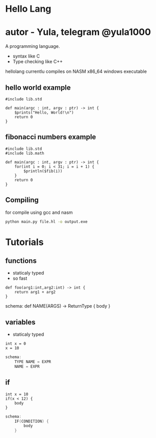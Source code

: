 # Hello Lang

# autor - Yula, telegram @yula1000

A programming language.

* syntax like C
* Type checking like C++

hellolang currentlu compiles on NASM x86_64 windows executable


## hello world example

```hl
#include lib.std

def main(argc : int, argv : ptr) -> int {
    $prints("Hello, World!\n")
    return 0
}
```

## fibonacci numbers example
```hl
#include lib.std
#include lib.math

def main(argc : int, argv : ptr) -> int {
    for(int i = 0; i < 31; i = i + 1) {
        $println($fib(i))
    }
    return 0
}
```


## Compiling

for compile using gcc and nasm

```cmd
python main.py file.hl -o output.exe
```



# Tutorials

## functions

* staticaly typed
* so fast

```hl
def foo(arg1:int,arg2:int) -> int {
    return arg1 + arg2
}
```

schema:
    def NAME(ARGS) -> ReturnType {
        body
    }

## variables

* staticaly typed

```hl
int x = 0
x = 10
```
```c
schema:
    TYPE NAME = EXPR
    NAME = EXPR
```
## if

```hl
int x = 10
if(x < 12) {
    body
}
```
```c
schema:
    IF(CONDITION) {
        body
    }
```